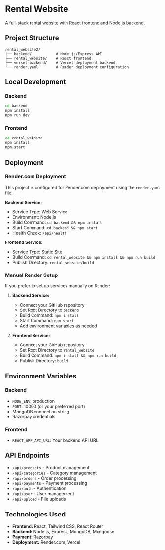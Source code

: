 # Rental Website

A full-stack rental website with React frontend and Node.js backend.

## Project Structure

```
rental_website2/
├── backend/           # Node.js/Express API
├── rental_website/    # React frontend
├── versel-backend/    # Vercel deployment backend
└── render.yaml        # Render deployment configuration
```

## Local Development

### Backend
```bash
cd backend
npm install
npm run dev
```

### Frontend
```bash
cd rental_website
npm install
npm start
```

## Deployment

### Render.com Deployment

This project is configured for Render.com deployment using the `render.yaml` file.

**Backend Service:**
- Service Type: Web Service
- Environment: Node.js
- Build Command: `cd backend && npm install`
- Start Command: `cd backend && npm start`
- Health Check: `/api/health`

**Frontend Service:**
- Service Type: Static Site
- Build Command: `cd rental_website && npm install && npm run build`
- Publish Directory: `rental_website/build`

### Manual Render Setup

If you prefer to set up services manually on Render:

1. **Backend Service:**
   - Connect your GitHub repository
   - Set Root Directory to `backend`
   - Build Command: `npm install`
   - Start Command: `npm start`
   - Add environment variables as needed

2. **Frontend Service:**
   - Connect your GitHub repository
   - Set Root Directory to `rental_website`
   - Build Command: `npm install && npm run build`
   - Publish Directory: `build`

## Environment Variables

### Backend
- `NODE_ENV`: production
- `PORT`: 10000 (or your preferred port)
- MongoDB connection string
- Razorpay credentials

### Frontend
- `REACT_APP_API_URL`: Your backend API URL

## API Endpoints

- `/api/products` - Product management
- `/api/categories` - Category management
- `/api/orders` - Order processing
- `/api/payments` - Payment processing
- `/api/auth` - Authentication
- `/api/user` - User management
- `/api/upload` - File uploads

## Technologies Used

- **Frontend:** React, Tailwind CSS, React Router
- **Backend:** Node.js, Express, MongoDB, Mongoose
- **Payment:** Razorpay
- **Deployment:** Render.com, Vercel
